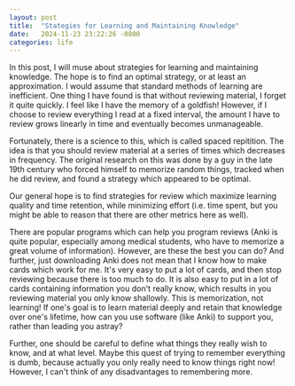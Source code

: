 ```yaml
---
layout: post
title:  "Stategies for Learning and Maintaining Knowledge"
date:   2024-11-23 23:22:26 -0800
categories: life 
---
```


In this post, I will muse about strategies for learning and maintaining knowledge. 
The hope is to find an optimal strategy, or at least an approximation. I would assume that 
standard methods of learning are inefficient. One thing I have found is that
without reviewing material, I forget it quite quickly. I feel like I have the memory
of a goldfish! However, if I choose to review everything I read at a fixed interval, the amount 
I have to review grows linearly in time and eventually becomes unmanageable. 

Fortunately, there is a science to this, which is called spaced repitition. The idea is that you should review material at a series of times which decreases in frequency. The original research on this was done by a guy in the late 19th century who forced himself to memorize random things, tracked when he did review, and found a strategy which appeared to be optimal.

Our general hope is to find strategies for review which maximize learning quality and time retention, while minimizing effort (i.e. time spent, but you might be able to reason that there are other metrics here as well).

There are popular programs which can help you program reviews (Anki is quite popular, especially among medical students, who have to memorize a great volume of information). However, are these the best you can do? And further, just downloading Anki does not mean that I know how to make cards which work for me. It's very easy to put a lot of cards, and then stop reviewing because there is too much to do. It is also easy to put in a lot of cards containing information you don't really know, which results in you reviewing material you only know shallowly. This is memorization, not learning! If one's goal is to learn material deeply and retain that knowledge over one's lifetime, how can you use software (like Anki) to support you, rather than leading you astray?

Further, one should be careful to define what things they really wish to know, and at what level. Maybe this quest of trying to remember everything is dumb, because actually you only really need to know things right now! However, I can't think of any disadvantages to remembering more. 

